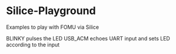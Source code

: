 # Silice-Playground

Examples to play with FOMU via Silice

BLINKY pulses the LED
USB_ACM echoes UART input and sets LED according to the input
